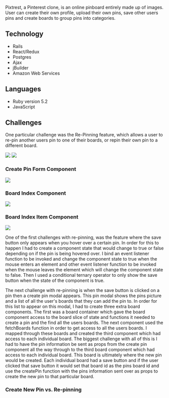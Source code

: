 Pixtrest, a Pinterest clone, is an online pinboard entirely made up of images. User can create their own profile, upload their own pins, save other users pins and create boards to group pins into categories.


## Technology
- Rails
- React/Redux
- Postgres
- Ajax
- jBuilder
- Amazon Web Services

## Languages

- Ruby version 5.2
- JavaScript

## Challenges

One particular challenge was the Re-Pinning feature, which allows a user to re-pin another users pin to one of their boards, or repin their own pin to a different board.

<img src='http://i67.tinypic.com/zkip84.png'>
<img src='http://i63.tinypic.com/10omyy9.png/'>

### Create Pin Form Component

<img src='http://i66.tinypic.com/34in14y.png'>

### Board Index Component

<img src='http://i63.tinypic.com/9r3z9e.png'>

### Board Index Item Component

<img src='http://i66.tinypic.com/34in14y.png'>


One of the first challenges with re-pinning, was the feature where the save button only appears when you hover over a certain pin. In order for this to happen I had to create a component state that would change to true or false depending on if the pin is being hovered over. I bind an event listener function to be invoked and change the component state to true when the mouse enters an element and other event listener function to be invoked when the mouse leaves the element which will change the component state to false. Then I used a conditional ternary operator to only show the save button when the state of the component is true. 

The next challenge with re-pinning is when the save button is clicked on a pin then a create pin modal appears. This pin modal shows the pins picture and a list of all the user's boards that they can add the pin to. In order for this list to appear on this modal, I had to create three extra board components. The first was a board container which gave the board component access to the board slice of state and functions it needed to create a pin and the find all the users boards. The next component used the fetchBoards function in order to get access to all the users boards. I mapped through these boards and created the third component which had access to each individual board. The biggest challenge with all of this is I had to have the pin information be sent as props from the create pin component all the way through to the third board component which had access to each individual board. This board is ultimately where the new pin would be created. Each individual board had a save button and if the user clicked that save button it would set that board id as the pins board id and use the createPin function with the pins information sent over as props to create the new pin to that particular board.

### Create New Pin vs. Re-pinning




